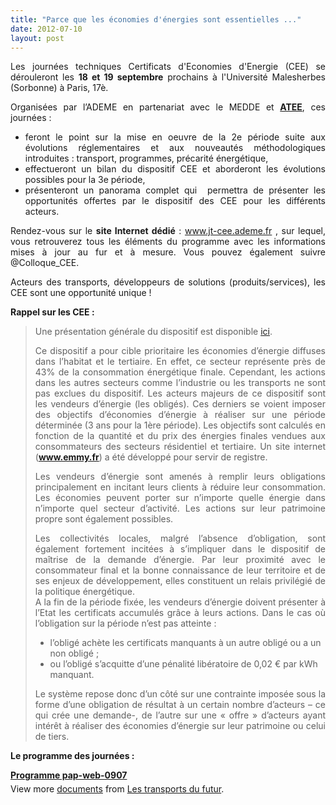 ```yaml
---
title: "Parce que les économies d'énergies sont essentielles ..."
date: 2012-07-10
layout: post
---
```


<p style="text-align: justify">Les journées techniques Certificats d'Economies d'Energie (CEE) se dérouleront les <strong>18 et 19 septembre</strong> prochains à l'Université Malesherbes (Sorbonne) à Paris, 17è.</p> <p style="text-align: justify">Organisées par l’ADEME en partenariat avec le MEDDE et <a href="http://www.atee.fr/" target="_blank"><strong>ATEE</strong></a>, ces journées :</p> <ul style="text-align: justify"> <li>feront le point sur la mise en oeuvre de la 2e période suite aux évolutions réglementaires et aux nouveautés méthodologiques introduites : transport, programmes, précarité énergétique,</li> <li>effectueront un bilan du dispositif CEE et aborderont les évolutions possibles pour la 3e période,</li> <li>présenteront un panorama complet qui  permettra de présenter les opportunités offertes par le dispositif des CEE pour les différents acteurs.</li> </ul> <p style="text-align: justify">Rendez-vous sur le <strong>site Internet dédié</strong> : <a href="http://www.jt-cee.ademe.fr/">www.jt-cee.ademe.fr</a> , sur lequel, vous retrouverez tous les éléments du programme avec les informations mises à jour au fur et à mesure. Vous pouvez également suivre @Colloque_CEE.</p> <p style="text-align: justify">Acteurs des transports, développeurs de solutions (produits/services), les CEE sont une opportunité unique !</p>   <!--more-->  <strong>Rappel sur les CEE :</strong> <blockquote> <p style="text-align: justify">Une présentation générale du dispositif est disponible <a href="/wp-content/uploads/sites/6/2012/07/PresentationgeneraleCEEnovembre2011.pdf">ici</a>.</p> <p style="text-align: justify">Ce dispositif a pour cible prioritaire les économies d’énergie diffuses dans l’habitat et le tertiaire. En effet, ce secteur représente près de 43% de la consommation énergétique finale. Cependant, les actions dans les autres secteurs comme l’industrie ou les transports ne sont pas exclues du dispositif. Les acteurs majeurs de ce dispositif sont les vendeurs d’énergie (les obligés). Ces derniers se voient imposer des objectifs d’économies d’énergie à réaliser sur une période déterminée (3 ans pour la 1ère période). Les objectifs sont calculés en fonction de la quantité et du prix des énergies finales vendues aux consommateurs des secteurs résidentiel et tertiaire. Un site internet (<a href="https://www.emmy.fr/front/registre.jsf" target="_blank"><strong>www.emmy.fr</strong></a>) a été développé pour servir de registre.</p> <p style="text-align: justify">Les vendeurs d’énergie sont amenés à remplir leurs obligations principalement en incitant leurs clients à réduire leur consommation. Les économies peuvent porter sur n’importe quelle énergie dans n’importe quel secteur d’activité. Les actions sur leur patrimoine propre sont également possibles.</p> <p style="text-align: justify">Les collectivités locales, malgré l’absence d’obligation, sont également fortement incitées à s’impliquer dans le dispositif de maîtrise de la demande d’énergie. Par leur proximité avec le consommateur final et la bonne connaissance de leur territoire et de ses enjeux de développement, elles constituent un relais privilégié de la politique énergétique. <br /> A la fin de la période fixée, les vendeurs d’énergie doivent présenter à l’Etat les certificats accumulés grâce à leurs actions. Dans le cas où l’obligation sur la période n’est pas atteinte :</p> <ul> <li>l’obligé achète les certificats manquants à un autre obligé ou a un non obligé ;</li> <li>ou l’obligé s’acquitte d’une pénalité libératoire de 0,02 € par kWh manquant.</li> </ul> <p style="text-align: justify">Le système repose donc d’un côté sur une contrainte imposée sous la forme d’une obligation de résultat à un certain nombre d’acteurs – ce qui crée une demande-, de l’autre sur une « offre » d’acteurs ayant intérêt à réaliser des économies d’énergie sur leur patrimoine ou celui de tiers.</p> </blockquote> <p><strong>Le programme des journées :</strong></p> <div id="__ss_13591886" style="width: 477px"><strong style="margin: 12px 0 4px"><a href="http://www.slideshare.net/transportsdufutur/programme-papweb0907" title="Programme pap-web-0907">Programme pap-web-0907</a></strong>         <div style="padding: 5px 0 12px">View more <a href="http://www.slideshare.net/">documents</a> from <a href="http://www.slideshare.net/transportsdufutur">Les transports du futur</a>.</div> </div>